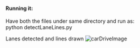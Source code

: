 #### Running it:
Have both the files under same directory and run as:  
python detectLaneLines.py

Lanes detected and lines drawn
![carDriveImage](https://user-images.githubusercontent.com/17172345/145719834-b9bfc519-3e51-4de7-ba4d-82496b08bc46.png)
